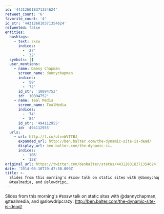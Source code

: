 ```yaml
---
id: '443126018371354624'
retweet_count: '6'
favorite_count: '4'
id_str: '443126018371354624'
retweeted: false
entities:
  hashtags:
    - text: sxsw
      indices:
        - '27'
        - '32'
  symbols: []
  user_mentions:
    - name: Danny Chapman
      screen_name: dannychapman
      indices:
        - '59'
        - '72'
      id_str: '10894752'
      id: '10894752'
    - name: Teal Media
      screen_name: TealMedia
      indices:
        - '74'
        - '84'
      id_str: '494112955'
      id: '494112955'
  urls:
    - url: http://t.co/ulvvWVTTBJ
      expanded_url: http://ben.balter.com/the-dynamic-site-is-dead/
      display_url: ben.balter.com/the-dynamic-si…
      indices:
        - '106'
        - '128'
original_url: https://twitter.com/benbalter/status/443126018371354624
date: '2014-03-10T20:47:30.000Z'
title: >-
  Slides from this morning's #sxsw talk on static sites with @dannychapman,
  @tealmedia, and @slowdripc…
---
```


Slides from this morning's #sxsw talk on static sites with @dannychapman, @tealmedia, and @slowdripcrazy: http://ben.balter.com/the-dynamic-site-is-dead/